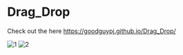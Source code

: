 # Drag_Drop
Check out the here https://goodguypj.github.io/Drag_Drop/


![1](https://github.com/GoodGuyPJ/Drag_Drop/assets/127659680/cb764fc3-6eff-4590-9e99-e840dffa9e68)
![2](https://github.com/GoodGuyPJ/Drag_Drop/assets/127659680/fe555c58-796b-46dd-a5ea-46e51f197978)
